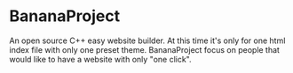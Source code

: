 # BananaProject


An open source C++ easy website builder.
At this time it's only for one html index file with only one preset theme.
BananaProject focus on people that would like to have a website with only "one click".
